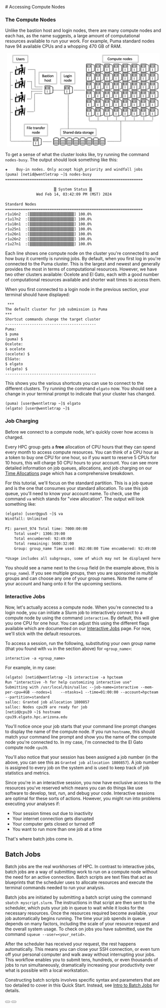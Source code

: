 <link rel="stylesheet" href="../../assets/stylesheets/buttons.css">
# Accessing Compute Nodes

### The Compute Nodes

Unlike the bastion host and login nodes, there are many compute nodes and each has, as the name suggests, a large amount of computational resources available to run your work. For example, Puma standard nodes have 94 available CPUs and a whopping 470 GB of RAM. 

<center><img src="images/compute.png" style="height: 300px;"></center>

To get a sense of what the cluster looks like, try running the command ```nodes-busy```. The output should look something like this:

```
✚    Buy-in nodes. Only accept high_priority and windfall jobs
(puma) [netid@wentletrap ~]$ nodes-busy 
==============================================================

                      ▒ System Status ▒
              Wed Feb 14, 03:42:09 PM (MST) 2024

Standard Nodes
==============================================================
r1u16n2  :[▒▒▒▒▒▒▒▒▒▒▒▒▒▒▒▒▒▒▒▒] 100.0%   
r1u17n2  :[▒▒▒▒▒▒▒▒▒▒▒▒▒▒▒▒▒▒▒▒] 100.0%   
r1u18n1  :[▒▒▒▒▒▒▒▒▒▒▒▒▒▒▒▒▒▒▒▒] 100.0%   
r1u25n1  :[▒▒▒▒▒▒▒▒▒▒▒▒▒▒▒▒▒▒▒▒] 100.0%   
r1u26n1  :[▒▒▒▒▒▒▒▒▒▒▒▒▒▒▒▒▒▒▒▒] 100.0%   
r1u26n2  :[▒▒▒▒▒▒▒▒▒▒▒▒▒▒▒▒▒▒▒▒] 100.0%   
r1u27n1  :[▒▒▒▒▒▒▒▒▒▒▒▒▒▒▒▒▒▒▒▒] 100.0%   
```

Each line shows one compute node on the cluster you're connected to and how busy it currently is running jobs. By default, when you first log in you're connected to the Puma cluster. This is the largest and newest and generally provides the most in terms of computational resources. However, we have two other clusters available: Ocelote and El Gato, each with a good number of computational resources available and shorter wait times to access them. 

When you first connected to a login node in the previous section, your terminal should have displayed:

```
 ***
The default cluster for job submission is Puma
***
Shortcut commands change the target cluster
-----------------------------------------
Puma:
$ puma
(puma) $
Ocelote:
$ ocelote
(ocelote) $
ElGato:
$ elgato
(elgato) $
-----------------------------------------

```

This shows you the various shortcuts you can use to connect to the different clusters. Try running the command ```elgato``` now. You should see a change in your terminal prompt to indicate that your cluster has changed. 

```
(puma) [user@wentletrap ~]$ elgato
(elgato) [user@wentletrap ~]$ 
```
### Job Charging

Before we connect to a compute node, let's quickly cover how access is charged. 

Every HPC group gets a **free** allocation of CPU hours that they can spend every month to access compute resources. You can think of a CPU hour as a token to buy one CPU for one hour, so if you want to reserve 5 CPUs for 10 hours, this will charge 50 CPU hours to your account. You can see more detailed information on job queues, allocations, and job charging on our [Time Allocations](../../resources/allocations/) page which has a comprehensive breakdown. 

For this tutorial, we'll focus on the standard partition. This is a job queue and is the one that consumes your standard allocation. To use this job queue, you'll need to know your account name. To check, use the command ```va``` which stands for "view allocation". The output will look something like:

```
(elgato) [user@gpu5 ~]$ va
Windfall: Unlimited

PI: parent_974 Total time: 7000:00:00
    Total used*: 1306:39:00
    Total encumbered: 92:49:00
    Total remaining: 5600:32:00
    Group: group_name Time used: 862:08:00 Time encumbered: 92:49:00

*Usage includes all subgroups, some of which may not be displayed here
```

You should see a name next to the ```Group``` field (in the example above, this is ```group_name```). If you see multiple groups, then you are sponsored in multiple groups and can choose any one of your group names. Note the name of your account and hang onto it for the upcoming sections.

### Interactive Jobs

Now, let's actually access a compute node. When you're connected to a login node, you can initiate a Slurm job to interactively connect to a compute node by using the command ```interactive```. By default, this will give you one CPU for one hour. You can adjust this using the different flags available which are documented on our [Interactive Jobs](../../running_jobs/interactive_jobs/) page. For now, we'll stick with the default resources. 

To access a session, run the following, substituting your own group name (that you found with ```va``` in the section above) for ```<group_name>```:
```
interactive -a <group_name>
```

For example, in my case:
```
(elgato) [netid@wentletrap ~]$ interactive -a hpcteam
Run "interactive -h for help customizing interactive use"
Submitting with /usr/local/bin/salloc --job-name=interactive --mem-per-cpu=4GB --nodes=1    --ntasks=1 --time=01:00:00 --account=hpcteam --partition=standard
salloc: Granted job allocation 1800857
salloc: Nodes cpu39 are ready for job
[netid@cpu39 ~]$ hostname
cpu39.elgato.hpc.arizona.edu
```

You'll notice once your job starts that your command line prompt changes to display the name of the compute node. If you run ````hostname````, this should match your command line prompt and show you the name of the compute node you're connected to. In my case, I'm connected to the El Gato compute node ```cpu39```.

You'll also notice that your session has been assigned a job number (in the above, you can see this as ```Granted job allocation 1800857```). A job number is assigned to every job on the system and is used to keep track of job statistics and metrics. 

Since you're in an interactive session, you now have exclusive access to the resources you've reserved which means you can do things like use software to develop, test, run, and debug your code. Interactive sessions are optimal for these sorts of actions. However, you might run into problems executing your analyses if:

* Your session times out due to inactivity
* Your internet connection gets disrupted
* Your computer gets closed or turned off
* You want to run more than one job at a time

That's where batch jobs come in. 


## Batch Jobs

Batch jobs are the real workhorses of HPC. In contrast to interactive jobs, batch jobs are a way of submitting work to run on a compute node without the need for an active connection. Batch scripts are text files that act as blueprints that the scheduler uses to allocate resources and execute the terminal commands needed to run your analysis. 

Batch jobs are initiated by submitting a batch script using the command ```sbatch myscript.slurm```. The instructions in that script are then sent to the scheduler, which puts your job in queue to wait while it looks for the necessary resources. Once the resources required become available, your job automatically begins running. The time your job spends in queue depends on many factors, including the scale of your resource request and the overall system usage. To check on jobs you have submitted, use the command ```squeue --user=<your_netid>```. 

After the scheduler has received your request, the rest happens automatically. This means you can close your SSH connection, or even turn off your personal computer and walk away without interrupting your jobs. This workflow enables you to submit tens, hundreds, or even thousands of jobs to run simultaneously, dramatically increasing your productivity over what is possible with a local workstation.

Constructing batch scripts involves specific syntax and parameters that are too detailed to cover in this Quick Start. Instead, see [Intro to Batch Jobs](../../running_jobs/batch_jobs/intro/) for details. 




<html>
<div class="button-container">
    <a href="/quick_start/storage_and_transfers/"><button class="left-button"></button></a>
    <a href="/quick_start/software/"><button class="right-button"></button></a>
</div>
</html>
